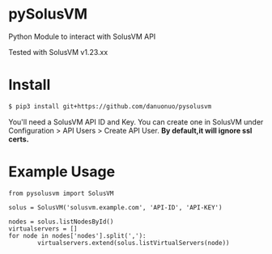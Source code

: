 # pySolusVM

Python Module to interact with SolusVM API

Tested with SolusVM v1.23.xx

# Install

```bash
$ pip3 install git+https://github.com/danuonuo/pysolusvm
```

You'll need a SolusVM API ID and Key. You can create one in SolusVM under Configuration > API Users > Create API User.
**By default,it will ignore ssl certs.**

# Example Usage

```
from pysolusvm import SolusVM

solus = SolusVM('solusvm.example.com', 'API-ID', 'API-KEY')

nodes = solus.listNodesById()
virtualservers = []
for node in nodes['nodes'].split(','):
        virtualservers.extend(solus.listVirtualServers(node))
```
